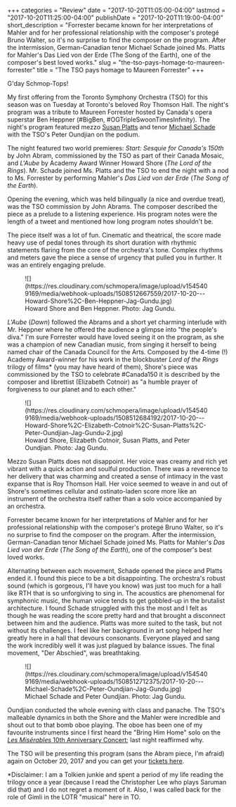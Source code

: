 +++
categories = "Review"
date = "2017-10-20T11:05:00-04:00"
lastmod = "2017-10-20T11:25:00-04:00"
publishDate = "2017-10-20T11:19:00-04:00"
short_description = "Forrester became known for her interpretations of Mahler and for her professional relationship with the composer&#039;s protegé Bruno Walter, so it&#039;s no surprise to find the composer on the program. After the intermission, German-Canadian tenor Michael Schade joined Ms. Platts for Mahler&#039;s Das Lied von der Erde (The Song of the Earth), one of the composer&#039;s best loved works."
slug = "the-tso-pays-homage-to-maureen-forrester"
title = "The TSO pays homage to Maureen Forrester"
+++

G'day Schmop-Tops!

My first offering from the Toronto Symphony Orchestra (TSO) for this season was on Tuesday at Toronto's beloved Roy Thomson Hall. The night's program was a tribute to Maureen Forrester hosted by Canada's opera superstar Ben Heppner (#BigBen, #OGTripleSwoonTimesInfinity). The night's program featured mezzo [Susan Platts](/scene/people/susan-platts/) and tenor [Michael Schade](/scene/people/michael-schade/) with the TSO's Peter Oundjian on the podium. 

The night featured two world premieres: *Start: Sesquie for Canada's 150th* by John Abram, commissioned by the TSO as part of their Canada Mosaic, and *L'Aube* by Academy Award Winner Howard Shore (*The Lord of the Rings*). Mr. Schade joined Ms. Platts and the TSO to end the night with a nod to Ms. Forrester by performing Mahler's *Das Lied von der Erde* (*The Song of the Earth*).

Opening the evening, which was held bilingually (a nice and overdue treat), was the TSO commission by John Abrams. The composer described the piece as a prelude to a listening experience. His program notes were the length of a tweet and mentioned how long program notes shouldn't be. 

The piece itself was a lot of fun. Cinematic and theatrical, the score made heavy use of pedal tones through its short duration with rhythmic statements flaring from the core of the orchestra's tone. Complex rhythms and meters gave the piece a sense of urgency that pulled you in further. It was an entirely engaging prelude. 

<figure data-type="image">
![](https://res.cloudinary.com/schmopera/image/upload/v1545409169/media/webhook-uploads/1508512667559/2017-10-20---Howard-Shore%2C-Ben-Heppner-Jag-Gundu.jpg)
<figcaption>Howard Shore and Ben Heppner. Photo: Jag Gundu.</figcaption>
</figure>

*L'Aube* (*Dawn*) followed the Abrams and a short yet charming interlude with Mr. Heppner where he offered the audience a glimpse into "the people's diva." I'm sure Forrester would have loved seeing it on the program, as she was a champion of new Canadian music, from singing it herself to being named chair of the Canada Council for the Arts. Composed by the 4-time (!) Academy Award-winner for his work in the blockbuster *Lord of the Rings* trilogy of films\* (you may have heard of them), Shore's piece was commissioned by the TSO to celebrate #Canada150 it is described by the composer and librettist (Elizabeth Cotnoir) as "a humble prayer of forgiveness to our planet and to each other."

<figure data-type="image">
![](https://res.cloudinary.com/schmopera/image/upload/v1545409169/media/webhook-uploads/1508512684192/2017-10-20---Howard-Shore%2C-Elizabeth-Cotnoir%2C-Susan-Platts%2C-Peter-Oundjian-Jag-Gundu-2.jpg)
<figcaption>Howard Shore, Elizabeth Cotnoir, Susan Platts, and Peter Oundjian. Photo: Jag Gundu.</figcaption>
</figure>

Mezzo Susan Platts does not disappoint. Her voice was creamy and rich yet vibrant with a quick action and soulful production. There was a reverence to her delivery that was charming and created a sense of intimacy in the vast expanse that is Roy Thomson Hall. Her voice seemed to weave in and out of Shore's sometimes cellular and ostinato-laden score more like an instrument of the orchestra itself rather than a solo voice accompanied by an orchestra. 

Forrester became known for her interpretations of Mahler and for her professional relationship with the composer's protegé Bruno Walter, so it's no surprise to find the composer on the program. After the intermission, German-Canadian tenor Michael Schade joined Ms. Platts for Mahler's *Das Lied von der Erde* (*The Song of the Earth*), one of the composer's best loved works. 

Alternating between each movement, Schade opened the piece and Platts ended it. I found this piece to be a bit disappointing. The orchestra's robust sound (which is gorgeous, I'll have you know) was just too much for a hall like RTH that is so unforgiving to sing in. The acoustics are phenomenal for symphonic music, the human voice tends to get gobbled-up in the brutalist architecture. I found Schade struggled with this the most and I felt as though he was reading the score pretty hard and that brought a disconnect between him and the audience. Platts was more suited to the task, but not without its challenges. I feel like her background in art song helped her greatly here in a hall that devours consonants. Everyone played and sang the work incredibly well it was just plagued by balance issues. The final movement, "Der Abschied", was breathtaking.

<figure data-type="image">
![](https://res.cloudinary.com/schmopera/image/upload/v1545409169/media/webhook-uploads/1508512712375/2017-10-20---Michael-Schade%2C-Peter-Oundjian-Jag-Gundu.jpg)
<figcaption>Michael Schade and Peter Oundjian. Photo: Jag Gundu.</figcaption>
</figure>

Oundjian conducted the whole evening with class and panache. The TSO's malleable dynamics in both the Shore and the Mahler were incredible and shout out to that bomb oboe playing. The oboe has been one of my favourite instruments since I first heard the "Bring Him Home" solo on the [*Les Misérables* 10th Anniversary Concert](https://www.youtube.com/watch?v=W54DzMTzLvs); last night reaffirmed why.

The TSO will be presenting this program (sans the Abram piece, I'm afraid) again on October 20, 2017 and you can get your [tickets here](https://www.tso.ca/concert/tribute-maureen-forrester?gclid=EAIaIQobChMI3cbp1r7_1gIVylmGCh3x9QS2EAAYASAAEgLYqvD_BwE). 

\*Disclaimer: I am a Tolkien junkie and spent a period of my life reading the trilogy once a year (because I read the Christopher Lee who plays Saruman did that) and I do not regret a moment of it. Also, I was called back for the role of Gimli in the LOTR "musical" here in TO.
